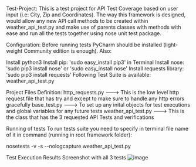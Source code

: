 Test-Project:
This is a test project for API Test Coverage based on user input (i.e: City, Zip and Coordinates).
The way this framework is designed, would allow any new API call methods to be created within weather_api_test.py
and make use of parents classes with methods with ease and run all the tests together using nose unit test package.

Configuration:
Before running tests PyCharm should be installed (light-weight Community edition is enough). Also:

Install python3
Install pip: 'sudo easy_install pip3' in Terminal
Install nose: 'sudo pip3 install nose' or 'sudo easy_install nose'
Install requests library: 'sudo pip3 install requests'
Following Test Suite is available: weather_api_test.py

Project Files Definition:
http_requests.py ---> This is the low level http request file that has try and except to make sure to handle any http errors gracefully
base_test.py ---> To set up any inital objects for test executions and global variables for any future tests
weather_api_test.py ---> This is the class that has the 3 requested API Tests and verifications

Running of tests
To run tests suite you need to specify in terminal file name of it in command (running in root framework folder):

nosetests -v -s --nologcapture weather_api_test.py

Test Execution Results Screenshot with all 3 tests 
![image](https://user-images.githubusercontent.com/24594697/117600270-a0806580-b119-11eb-9a5e-f709f1cc8cb7.png)
